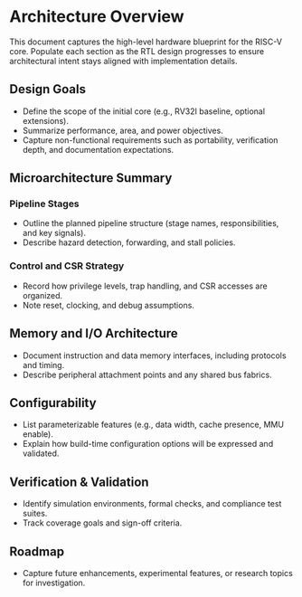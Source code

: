 # Architecture Overview

This document captures the high-level hardware blueprint for the RISC-V core. Populate each section as the RTL design progresses to ensure architectural intent stays aligned with implementation details.

## Design Goals
- Define the scope of the initial core (e.g., RV32I baseline, optional extensions).
- Summarize performance, area, and power objectives.
- Capture non-functional requirements such as portability, verification depth, and documentation expectations.

## Microarchitecture Summary
### Pipeline Stages
- Outline the planned pipeline structure (stage names, responsibilities, and key signals).
- Describe hazard detection, forwarding, and stall policies.

### Control and CSR Strategy
- Record how privilege levels, trap handling, and CSR accesses are organized.
- Note reset, clocking, and debug assumptions.

## Memory and I/O Architecture
- Document instruction and data memory interfaces, including protocols and timing.
- Describe peripheral attachment points and any shared bus fabrics.

## Configurability
- List parameterizable features (e.g., data width, cache presence, MMU enable).
- Explain how build-time configuration options will be expressed and validated.

## Verification & Validation
- Identify simulation environments, formal checks, and compliance test suites.
- Track coverage goals and sign-off criteria.

## Roadmap
- Capture future enhancements, experimental features, or research topics for investigation.
